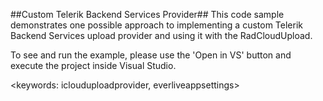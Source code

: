 ##Custom Telerik Backend Services Provider##
This code sample demonstrates one possible approach to implementing a custom Telerik Backend Services upload provider and using it with the RadCloudUpload.

To see and run the example, please use the 'Open in VS' button and execute the project inside Visual Studio.

<keywords: iclouduploadprovider, everliveappsettings>